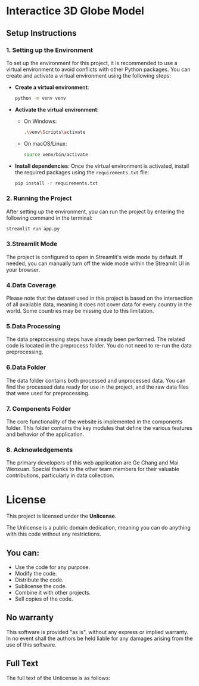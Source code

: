 # Interactice 3D Globe Model

## Setup Instructions

### 1. Setting up the Environment

To set up the environment for this project, it is recommended to use a virtual environment to avoid conflicts with other Python packages. You can create and activate a virtual environment using the following steps:

- **Create a virtual environment**:
    ```bash
    python -m venv venv
    ```

- **Activate the virtual environment**:
    - On Windows:
      ```bash
      .\venv\Scripts\activate
      ```
    - On macOS/Linux:
      ```bash
      source venv/bin/activate
      ```

- **Install dependencies**:
    Once the virtual environment is activated, install the required packages using the `requirements.txt` file:
    ```bash
    pip install -r requirements.txt
    ```

### 2. Running the Project

After setting up the environment, you can run the project by entering the following command in the terminal:

```bash
streamlit run app.py
```
### 3.Streamlit Mode

The project is configured to open in Streamlit's wide mode by default. If needed, you can manually turn off the wide mode within the Streamlit UI in your browser.

### 4.Data Coverage
Please note that the dataset used in this project is based on the intersection of all available data, meaning it does not cover data for every country in the world. Some countries may be missing due to this limitation.

### 5.Data Processing
The data preprocessing steps have already been performed. The related code is located in the preprocess folder. You do not need to re-run the data preprocessing.

### 6.Data Folder
The data folder contains both processed and unprocessed data. You can find the processed data ready for use in the project, and the raw data files that were used for preprocessing.

### 7. Components Folder
The core functionality of the website is implemented in the components folder. This folder contains the key modules that define the various features and behavior of the application.

### 8. Acknowledgements
The primary developers of this web application are Ge Chang and Mai Wenxuan.
Special thanks to the other team members for their valuable contributions, particularly in data collection.

# License

This project is licensed under the **Unlicense**. 

The Unlicense is a public domain dedication, meaning you can do anything with this code without any restrictions.

## You can:

- Use the code for any purpose.
- Modify the code.
- Distribute the code.
- Sublicense the code.
- Combine it with other projects.
- Sell copies of the code.

## No warranty

This software is provided "as is", without any express or implied warranty. In no event shall the authors be held liable for any damages arising from the use of this software.

## Full Text

The full text of the Unlicense is as follows:

